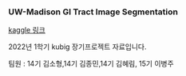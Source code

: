 ### UW-Madison GI Tract Image Segmentation
[kaggle 링크](https://www.kaggle.com/competitions/uw-madison-gi-tract-image-segmentation)

2022년 1학기 kubig 장기프로젝트 자료입니다.

팀원 : 14기 김소형,14기 김종민,14기 김혜림, 15기 이병주
